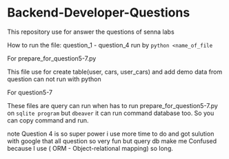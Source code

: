 # Backend-Developer-Questions
This repository use for answer the questions of senna labs

How to run the file:
question_1 - question_4 run by `python <name_of_file`

For prepare_for_question5-7.py

This file use for create table(user, cars, user_cars) and add demo data from question can not run with python

For question5-7

These files are query can run when has to run prepare_for_question5-7.py on `sqlite program` but `dbeaver` it can run command database too.
So you can copy command and run.

note Question 4 is so super power i use more time to do and got sulution with google that all question so very fun but query db make me Confused because I use ( ORM - Object-relational mapping) so long.
